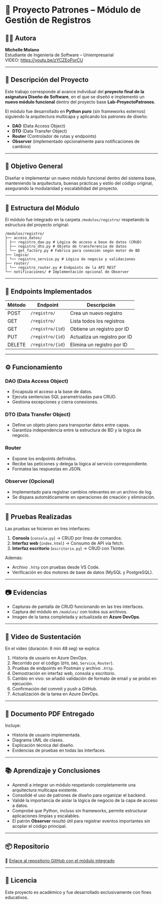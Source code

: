 # 🐍 Proyecto Patrones – Módulo de Gestión de Registros

## 👩‍💻 Autora
**Michelle Molano**  
Estudiante de Ingeniería de Software – Uniempresarial  
VIDEO: https://youtu.be/zYCZEoPorCU 

---

## 📌 Descripción del Proyecto
Este trabajo corresponde al avance individual del **proyecto final de la asignatura Diseño de Software**, en el que se diseñó e implementó un **nuevo módulo funcional** dentro del proyecto base **Lab-ProyectoPatrones**.  

El módulo fue desarrollado en **Python puro** (sin frameworks externos) siguiendo la arquitectura multicapa y aplicando los patrones de diseño:
- **DAO** (Data Access Object)  
- **DTO** (Data Transfer Object)  
- **Router** (Controlador de rutas y endpoints)  
- **Observer** (implementado opcionalmente para notificaciones de cambios)

---

## 🎯 Objetivo General
Diseñar e implementar un nuevo módulo funcional dentro del sistema base, manteniendo la arquitectura, buenas prácticas y estilo del código original, asegurando la modularidad y escalabilidad del proyecto.

---

## 🧱 Estructura del Módulo

El módulo fue integrado en la carpeta `/modulos/registro/` respetando la estructura del proyecto original:

````
/modulos/registro/
├── acceso_datos/
│ ├── registro_dao.py # Lógica de acceso a base de datos (CRUD)
│ ├── registro_dto.py # Objeto de transferencia de datos
│ └── get_factory.py # Fabrica para conexión según motor de BD
├── logica/
│ └── registro_service.py # Lógica de negocio y validaciones
├── router/
│ └── registro_router.py # Endpoints de la API REST
└── notificaciones/ # Implementación opcional de Observer
`````

---

## 🔌 Endpoints Implementados

| Método | Endpoint                 | Descripción |
|--------|--------------------------|-------------|
| POST   | `/registro/`              | Crea un nuevo registro |
| GET    | `/registro/`              | Lista todos los registros |
| GET    | `/registro/{id}`          | Obtiene un registro por ID |
| PUT    | `/registro/{id}`          | Actualiza un registro por ID |
| DELETE | `/registro/{id}`          | Elimina un registro por ID |

---

## ⚙️ Funcionamiento

### **DAO (Data Access Object)**
- Encapsula el acceso a la base de datos.
- Ejecuta sentencias SQL parametrizadas para CRUD.
- Gestiona excepciones y cierra conexiones.

### **DTO (Data Transfer Object)**
- Define un objeto plano para transportar datos entre capas.
- Garantiza independencia entre la estructura de BD y la lógica de negocio.

### **Router**
- Expone los endpoints definidos.
- Recibe las peticiones y delega la lógica al servicio correspondiente.
- Formatea las respuestas en JSON.

### **Observer (Opcional)**
- Implementado para registrar cambios relevantes en un archivo de log.
- Se dispara automáticamente en operaciones de creación y eliminación.

---

## 🧪 Pruebas Realizadas
Las pruebas se hicieron en tres interfaces:

1. **Consola** (`consola.py`) → CRUD por línea de comandos.
2. **Interfaz web** (`index.html`) → Consumo de API vía fetch.
3. **Interfaz escritorio** (`escritorio.py`) → CRUD con Tkinter.

Además:
- Archivo `.http` con pruebas desde VS Code.
- Verificación en dos motores de base de datos (MySQL y PostgreSQL).

---

## 📷 Evidencias
- Capturas de pantalla de CRUD funcionando en las tres interfaces.
- Captura del módulo en `/modulos/` con todos sus archivos.
- Imagen de la tarea completada y actualizada en **Azure DevOps**.

---

## 🎥 Video de Sustentación
En el video (duración: 6 min 48 seg) se explica:
1. Historia de usuario en Azure DevOps.
2. Recorrido por el código (`DTO`, `DAO`, `Service`, `Router`).
3. Pruebas de endpoints en Postman y archivo `.http`.
4. Demostración en interfaz web, consola y escritorio.
5. Cambio en vivo: se añadió validación de formato de email y se probó en ejecución.
6. Confirmación del commit y push a GitHub.
7. Actualización de la tarea en Azure DevOps.

---

## 📄 Documento PDF Entregado
Incluye:
- Historia de usuario implementada.
- Diagrama UML de clases.
- Explicación técnica del diseño.
- Evidencias de pruebas en todas las interfaces.

---

## 📚 Aprendizaje y Conclusiones
- Aprendí a integrar un módulo respetando completamente una arquitectura multicapa existente.
- Consolidé el uso de patrones de diseño para organizar el backend.
- Validé la importancia de aislar la lógica de negocio de la capa de acceso a datos.
- Comprobé que Python, incluso sin frameworks, permite estructurar aplicaciones limpias y escalables.
- El patrón **Observer** resultó útil para registrar eventos importantes sin acoplar el código principal.

---

## 📦 Repositorio
🔗 [Enlace al repositorio GitHub con el módulo integrado](https://github.com/usuario/repositorio)

---

## 📜 Licencia
Este proyecto es académico y fue desarrollado exclusivamente con fines educativos.
